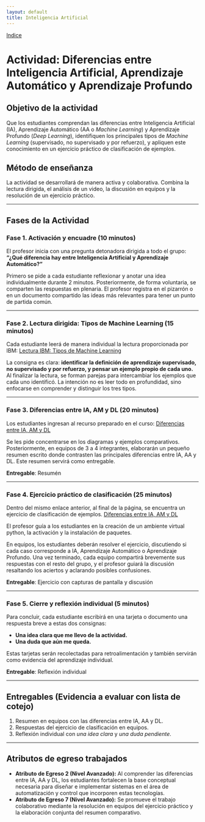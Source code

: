 ```yaml
---
layout: default
title: Inteligencia Artificial
---
```

[Indice](index)

# Actividad: Diferencias entre Inteligencia Artificial, Aprendizaje Automático y Aprendizaje Profundo

## Objetivo de la actividad

Que los estudiantes comprendan las diferencias entre Inteligencia Artificial (IA), Aprendizaje Automático (AA o *Machine Learning*) y Aprendizaje Profundo (*Deep Learning*), identifiquen los principales tipos de *Machine Learning* (supervisado, no supervisado y por refuerzo), y apliquen este conocimiento en un ejercicio práctico de clasificación de ejemplos.

## Método de enseñanza
La actividad se desarrollará de manera activa y colaborativa. Combina la lectura dirigida, el análisis de un video, la discusión en equipos y la resolución de un ejercicio práctico.

---

## Fases de la Actividad

### Fase 1. Activación y encuadre (10 minutos)

El profesor inicia con una pregunta detonadora dirigida a todo el grupo:
**“¿Qué diferencia hay entre Inteligencia Artificial y Aprendizaje Automático?”**

Primero se pide a cada estudiante reflexionar y anotar una idea individualmente durante 2 minutos. Posteriormente, de forma voluntaria, se comparten las respuestas en plenaria. El profesor registra en el pizarrón o en un documento compartido las ideas más relevantes para tener un punto de partida común.

---

### Fase 2. Lectura dirigida: Tipos de Machine Learning (15 minutos)

Cada estudiante leerá de manera individual la lectura proporcionada por IBM:
[Lectura IBM: Tipos de Machine Learning](https://www.ibm.com/mx-es/think/topics/machine-learning-types)

La consigna es clara: **identificar la definición de aprendizaje supervisado, no supervisado y por refuerzo, y pensar un ejemplo propio de cada uno.**
Al finalizar la lectura, se forman parejas para intercambiar los ejemplos que cada uno identificó. La intención no es leer todo en profundidad, sino enfocarse en comprender y distinguir los tres tipos.

---

### Fase 3. Diferencias entre IA, AM y DL (20 minutos)

Los estudiantes ingresan al recurso preparado en el curso:
[Diferencias entre IA, AM y DL](https://karlosespinoza.github.io/curso/am/diferencias_ia_am_dl)

Se les pide concentrarse en los diagramas y ejemplos comparativos. Posteriormente, en equipos de 3 a 4 integrantes, elaborarán un pequeño resumen escrito donde contrasten las principales diferencias entre IA, AA y DL. Este resumen servirá como entregable.

**Entregable**: Resumén

---

### Fase 4. Ejercicio práctico de clasificación (25 minutos)

Dentro del mismo enlace anterior, al final de la página, se encuentra un ejercicio de clasificación de ejemplos.
[Diferencias entre IA, AM y DL](https://karlosespinoza.github.io/curso/am/diferencias_ia_am_dl)

El profesor guía a los estudiantes en la creación de un ambiente virtual python, la activación y la instalación de paquetes.

En equipos, los estudiantes deberán resolver el ejercicio, discutiendo si cada caso corresponde a IA, Aprendizaje Automático o Aprendizaje Profundo. Una vez terminado, cada equipo compartirá brevemente sus respuestas con el resto del grupo, y el profesor guiará la discusión resaltando los aciertos y aclarando posibles confusiones.

**Entregable**: Ejercicio con capturas de pantalla y discusión

---

### Fase 5. Cierre y reflexión individual (5 minutos)

Para concluir, cada estudiante escribirá en una tarjeta o documento una respuesta breve a estas dos consignas:

* **Una idea clara que me llevo de la actividad.**
* **Una duda que aún me queda.**

Estas tarjetas serán recolectadas para retroalimentación y también servirán como evidencia del aprendizaje individual.

**Entregable**: Reflexión individual

---

## Entregables (Evidencia a evaluar con lista de cotejo)

1. Resumen en equipos con las diferencias entre IA, AA y DL.
2. Respuestas del ejercicio de clasificación en equipos.
3. Reflexión individual con *una idea clara* y *una duda pendiente*.

---

## Atributos de egreso trabajados

* **Atributo de Egreso 2 (Nivel Avanzado):** Al comprender las diferencias entre IA, AA y DL, los estudiantes fortalecen la base conceptual necesaria para diseñar e implementar sistemas en el área de automatización y control que incorporen estas tecnologías.
* **Atributo de Egreso 7 (Nivel Avanzado):** Se promueve el trabajo colaborativo mediante la resolución en equipos del ejercicio práctico y la elaboración conjunta del resumen comparativo.
